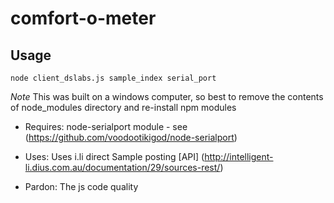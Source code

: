 comfort-o-meter
===============

Usage
-----
    node client_dslabs.js sample_index serial_port

*Note* This was built on a windows computer, so best to remove the contents of node_modules directory and re-install npm modules

* Requires:
   node-serialport module - see (https://github.com/voodootikigod/node-serialport)

* Uses:
   Uses i.li direct Sample posting [API] (http://intelligent-li.dius.com.au/documentation/29/sources-rest/) 

* Pardon:
   The js code quality